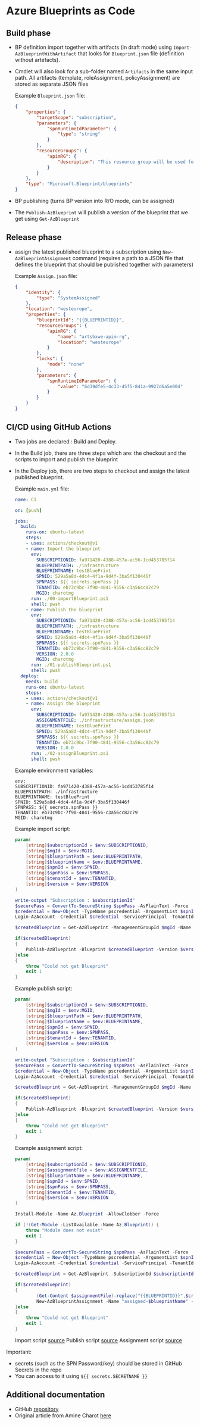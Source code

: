 # Azure Blueprints as Code

## Build phase

- BP definition import together with artifacts (in draft mode) using `Import-AzBlueprintWithArtifact` that looks for `Blueprint.json` file (definition without artefacts).
- Cmdlet will also look for a sub-folder named `Artifacts` in the same input path. All artifacts (template, roleAssignment, policyAssignment) are stored as separate JSON files

  Example `Blueprint.json` file:
  ```json
  {
      "properties": {
          "targetScope": "subscription",
          "parameters": { 
              "spnRuntimeIdParameter": {
                  "type": "string"
              }
          },
          "resourceGroups": {
              "apimRG": {
                  "description": "This resource group will be used for API Management"
              }
          }
      },
      "type": "Microsoft.Blueprint/blueprints" 
  }
  ```

- BP publishing (turns BP version into R/O mode, can be assigned)
- The `Publish-AzBlueprint` will publish a version of the blueprint that we get using `Get-AzBlueprint`

## Release phase

- assign the latest published blueprint to a subscription using `New-AzBlueprintAssignment` command (requires a path to a JSON file that defines the blueprint that should be published together with parameters)

  Example `Assign.json` file:
  ```json
  {
      "identity": {
          "type": "SystemAssigned"
      },
      "location": "westeurope",
      "properties": {
          "blueprintId": "{{BLUEPRINTID}}",
          "resourceGroups": {
              "apimRG": {
                  "name": "artsbxwe-apim-rg",
                  "location": "westeurope"
              }
          },
          "locks": {
              "mode": "none"
          },
          "parameters": {
              "spnRuntimeIdParameter": {
                  "value": "6d39dfe5-4c33-45f5-841a-9927d6a5e00d"
              }
          }
      }
  }
  ```

## CI/CD using GitHub Actions

- Two jobs are declared : Build and Deploy.
- In the Build job, there are three steps which are: the checkout and the scripts to import and publish the blueprint
- In the Deploy job, there are two steps to checkout and assign the latest published blueprint.

  Example `main.yml` file:
  ```yaml
  name: CI

  on: [push]

  jobs:
    build:
      runs-on: ubuntu-latest
      steps:
      - uses: actions/checkout@v1
      - name: Import the blueprint
        env:
          SUBSCRIPTIONID: fa971420-4388-457a-ac56-1cd453785f14
          BLUEPRINTPATH: ./infrastructure
          BLUEPRINTNAME: testBluePrint
          SPNID: 529a5a8d-4dc4-4f1a-9d4f-3ba5f130446f
          SPNPASS: ${{ secrets.spnPass }}
          TENANTID: eb73c9bc-7f90-4841-9556-c3a56cc82c79
          MGID: charotmg
        run: ./00-importBlueprint.ps1
        shell: pwsh
      - name: Publish the blueprint
        env:
          SUBSCRIPTIONID: fa971420-4388-457a-ac56-1cd453785f14
          BLUEPRINTPATH: ./infrastructure
          BLUEPRINTNAME: testBluePrint
          SPNID: 529a5a8d-4dc4-4f1a-9d4f-3ba5f130446f
          SPNPASS: ${{ secrets.spnPass }}
          TENANTID: eb73c9bc-7f90-4841-9556-c3a56cc82c79
          VERSION: 2.0.0
          MGID: charotmg
        run: ./01-publishBlueprint.ps1
        shell: pwsh
    deploy:
      needs: build
      runs-on: ubuntu-latest
      steps:
      - uses: actions/checkout@v1
      - name: Assign the blueprint
        env:
          SUBSCRIPTIONID: fa971420-4388-457a-ac56-1cd453785f14
          ASSIGNMENTFILE: ./infrastructure/assign.json
          BLUEPRINTNAME: testBluePrint
          SPNID: 529a5a8d-4dc4-4f1a-9d4f-3ba5f130446f
          SPNPASS: ${{ secrets.spnPass }}
          TENANTID: eb73c9bc-7f90-4841-9556-c3a56cc82c79
          VERSION: 1.0.0
        run: ./02-assignBlueprint.ps1
        shell: pwsh
  ```

  Example environment variables:
  ```
  env:        
  SUBSCRIPTIONID: fa971420-4388-457a-ac56-1cd453785f14        
  BLUEPRINTPATH: ./infrastructure        
  BLUEPRINTNAME: testBluePrint        
  SPNID: 529a5a8d-4dc4-4f1a-9d4f-3ba5f130446f        
  SPNPASS: ${{ secrets.spnPass }}        
  TENANTID: eb73c9bc-7f90-4841-9556-c3a56cc82c79        
  MGID: charotmg
  ```

  Example import script:
  ```powershell
  param(
      [string]$subscriptionId = $env:SUBSCRIPTIONID,
      [string]$mgId = $env:MGID,
      [string]$blueprintPath = $env:BLUEPRINTPATH,
      [string]$blueprintName = $env:BLUEPRINTNAME,
      [string]$spnId = $env:SPNID,
      [string]$spnPass = $env:SPNPASS,
      [string]$tenantId = $env:TENANTID,
      [string]$version = $env:VERSION
  )

  write-output "Subscription : $subscriptionId"
  $securePass = ConvertTo-SecureString $spnPass -AsPlainText -Force
  $credential = New-Object -TypeName pscredential -ArgumentList $spnId, $securePass
  Login-AzAccount -Credential $credential -ServicePrincipal -TenantId $tenantId

  $createdBlueprint = Get-AzBlueprint -ManagementGroupId $mgId -Name $blueprintName -errorAction SilentlyContinue

  if($createdBlueprint)
  {
      Publish-AzBlueprint -Blueprint $createdBlueprint -Version $version
  }else
  {
      throw "Could not get Blueprint"
      exit 1
  }
  ```
  
  Example publish script:
  ```powershell
  param(
      [string]$subscriptionId = $env:SUBSCRIPTIONID,
      [string]$mgId = $env:MGID,
      [string]$blueprintPath = $env:BLUEPRINTPATH,
      [string]$blueprintName = $env:BLUEPRINTNAME,
      [string]$spnId = $env:SPNID,
      [string]$spnPass = $env:SPNPASS,
      [string]$tenantId = $env:TENANTID,
      [string]$version = $env:VERSION
  )

  write-output "Subscription : $subscriptionId"
  $securePass = ConvertTo-SecureString $spnPass -AsPlainText -Force
  $credential = New-Object -TypeName pscredential -ArgumentList $spnId, $securePass
  Login-AzAccount -Credential $credential -ServicePrincipal -TenantId $tenantId

  $createdBlueprint = Get-AzBlueprint -ManagementGroupId $mgId -Name $blueprintName -errorAction SilentlyContinue

  if($createdBlueprint)
  {
      Publish-AzBlueprint -Blueprint $createdBlueprint -Version $version
  }else
  {
      throw "Could not get Blueprint"
      exit 1
  }
  ```
  
  Example assignment script:
  ```powershell
  param(
      [string]$subscriptionId = $env:SUBSCRIPTIONID,
      [string]$assignmentFile = $env:ASSIGNMENTFILE,
      [string]$blueprintName = $env:BLUEPRINTNAME,
      [string]$spnId = $env:SPNID,
      [string]$spnPass = $env:SPNPASS,
      [string]$tenantId = $env:TENANTID,
      [string]$version = $env:VERSION
  )

  Install-Module -Name Az.Blueprint -AllowClobber -Force

  if (!(Get-Module -ListAvailable -Name Az.Blueprint)) {
      throw "Module does not exist"
      exit 1 
  } 

  $securePass = ConvertTo-SecureString $spnPass -AsPlainText -Force
  $credential = New-Object -TypeName pscredential -ArgumentList $spnId, $securePass
  Login-AzAccount -Credential $credential -ServicePrincipal -TenantId $tenantId

  $createdBlueprint = Get-AzBlueprint -SubscriptionId $subscriptionId -Name $blueprintName -LatestPublished -errorAction SilentlyContinue

  if($createdBlueprint)
  {
          (Get-Content $assignmentFile).replace("{{BLUEPRINTID}}",$createdBlueprint.id) | Set-Content $assignmentFile
          New-AzBlueprintAssignment -Name "assigned-$blueprintName" -Blueprint $createdBlueprint -AssignmentFile $assignmentFile -SubscriptionId $subscriptionId 
  }else
  {
      throw "Could not get Blueprint"
      exit 1
  }
  ```

  Import script [source](https://github.com/charotAmine/BlueprintsAsCode/blob/master/00-importBlueprint.ps1)
  Publish script [source](https://github.com/charotAmine/BlueprintsAsCode/blob/master/01-publishBlueprint.ps1)
  Assignment script [source](https://github.com/charotAmine/BlueprintsAsCode/blob/master/02-assignBlueprint.ps1)


Important:

- secrets (such as the SPN Password/key) should be stored in GitHub Secrets in the repo
- You can access to it using `${{ secrets.SECRETNAME }}`

## Additional documentation

- GitHub [repository](https://github.com/Azure/azure-blueprints)
- Original article from Amine Charot [here](https://medium.com/@charotamine/azure-blueprints-as-code-github-actions-c0331152ded8)
